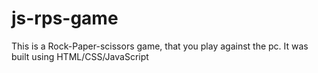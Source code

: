# js-rps-game
This is a Rock-Paper-scissors game, that you play against the pc. It was built using HTML/CSS/JavaScript
